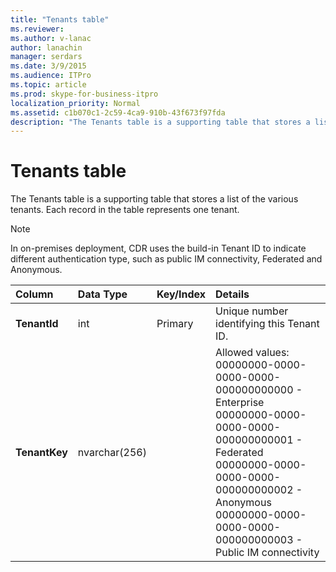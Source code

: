 ```yaml
---
title: "Tenants table"
ms.reviewer: 
ms.author: v-lanac
author: lanachin
manager: serdars
ms.date: 3/9/2015
ms.audience: ITPro
ms.topic: article
ms.prod: skype-for-business-itpro
localization_priority: Normal
ms.assetid: c1b070c1-2c59-4ca9-910b-43f673f97fda
description: "The Tenants table is a supporting table that stores a list of the various tenants. Each record in the table represents one tenant."
---
```


# Tenants table
 
The Tenants table is a supporting table that stores a list of the various tenants. Each record in the table represents one tenant.
  
> [!NOTE]
> In on-premises deployment, CDR uses the build-in Tenant ID to indicate different authentication type, such as public IM connectivity, Federated and Anonymous. 
  
|**Column**|**Data Type**|**Key/Index**|**Details**|
|:-----|:-----|:-----|:-----|
|**TenantId** <br/> |int  <br/> |Primary  <br/> |Unique number identifying this Tenant ID.  <br/> |
|**TenantKey** <br/> |nvarchar(256)  <br/> || Allowed values: <br/>  00000000-0000-0000-0000-000000000000 - Enterprise <br/>  00000000-0000-0000-0000-000000000001 - Federated <br/>  00000000-0000-0000-0000-000000000002 - Anonymous <br/>  00000000-0000-0000-0000-000000000003 - Public IM connectivity <br/> |
   

